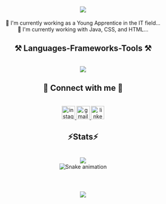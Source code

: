<h1 align="center">
<img src="https://readme-typing-svg.herokuapp.com/?font=Righteous&size=35&center=true&vCenter=true&width=500&height=70&duration=4000&lines=Hello!+👋;+I'm+Renixon+Christian!;&color=FFFFFF" />
</h1>

<div align="center" >
🔭 I'm currently working as a Young Apprentice in the IT field...
<br>
🌱 I'm currently working with Java, CSS, and HTML...
</div>

<h2 align="center" >⚒️ Languages-Frameworks-Tools ⚒️</h2>
<br>
<div align="center" >
<img src="https://skillicons.dev/icons?i=html,css,vscode,github,figma,git,java,python" />
</div>

<h2 align="center">📱 Connect with me 📱</h2>
<br>
<div align="center">
<a href="https://www.instagram.com/renixon_/">
<img src="https://img.shields.io/badge/Instagram-E4405F?style=for-the-badge&logo=instagram&logoColor=white" height="35" alt="instagram logo"  />
</a>
<a href="mailto:renixoncscm@gmail.com">
<img src="https://img.shields.io/badge/Gmail-D14836?style=for-the-badge&logo=gmail&logoColor=white" height="35" alt="gmail logo"  />
</a>
<a href="https://www.linkedin.com/in/renixon-christian/">
<img src="https://img.shields.io/badge/LinkedIn-0077B5?style=for-the-badge&logo=linkedin&logoColor=white" height="35" alt="linkedin logo"  />
</a>
</div>

<h2 align="center" >⚡Stats⚡</h2>
<br>
<div align="center" >
<picture>
<source
srcset="https://github-readme-stats.vercel.app/api?username=Renixon-Christian&show_icons=true&theme=dark"
media="(prefers-color-scheme: dark)"
/>
<source
srcset="https://github-readme-stats.vercel.app/api?username=Renixon-Christian&show_icons=true"
media="(prefers-color-scheme: light), (prefers-color-scheme: no-preference)"
/>
<img src="https://github-readme-stats.vercel.app/api?username=Renixon-Christian&show_icons=true" />
</picture>
</div>

<!-- Snake Animation -->

<div align="center">
<img src="https://raw.githubusercontent.com/Renixon-Christian/Renixon-Christian/output/github-contribution-grid-snake.svg" alt="Snake animation" />
</div>

<br>
<h1 align="center">
<img src="https://readme-typing-svg.herokuapp.com/?font=Righteous&size=35&center=true&vCenter=true&width=500&height=70&duration=4000&lines=Thanks+for+visiting!;&color=FFFFFF" />
</h1>
